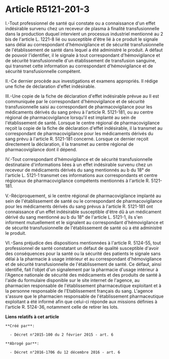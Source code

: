# Article R5121-201-3

I.-Tout professionnel de santé qui constate ou a connaissance d'un effet indésirable survenu chez un receveur de plasma à
finalité transfusionnelle dans la production duquel intervient un processus industriel mentionné au 2 bis de l'article L.
1221-8 lié ou susceptible d'être lié à ce produit le signale sans délai au correspondant d'hémovigilance et de sécurité
transfusionnelle de l'établissement de santé dans lequel a été administré le produit. A défaut de pouvoir l'identifier, il le
signale à tout correspondant d'hémovigilance et de sécurité transfusionnelle d'un établissement de transfusion sanguine, qui
transmet cette information au correspondant d'hémovigilance et de sécurité transfusionnelle compétent. 

II.-Ce dernier procède aux investigations et examens appropriés. Il rédige une fiche de déclaration d'effet indésirable. 

III.-Une copie de la fiche de déclaration d'effet indésirable prévue au II est communiquée par le correspondant
d'hémovigilance et de sécurité transfusionnelle saisi au correspondant de pharmacovigilance pour les médicaments dérivés du
sang prévu à l'article R. 5121-181, ou au centre régional de pharmacovigilance lorsqu'il est implanté au sein de
l'établissement de santé. Lorsque le centre régional de pharmacovigilance reçoit la copie de la fiche de déclaration d'effet
indésirable, il la transmet au correspondant de pharmacovigilance pour les médicaments dérivés du sang prévu à l'article R.
5121-181 concerné. Lorsque ce dernier reçoit directement la déclaration, il la transmet au centre régional de
pharmacovigilance dont il dépend. 

IV.-Tout correspondant d'hémovigilance et de sécurité transfusionnelle destinataire d'informations liées à un effet
indésirable survenu chez un receveur de médicaments dérivés du sang mentionnés au b du 18° de l'article L. 5121-1 transmet
ces informations aux correspondants et centre régionaux de pharmacovigilance compétents mentionnés à l'article R. 5121-181. 

V.-Réciproquement, si le centre régional de pharmacovigilance implanté au sein de l'établissement de santé ou le
correspondant de pharmacovigilance pour les médicaments dérivés du sang prévus à l'article R. 5121-181 ont connaissance d'un
effet indésirable susceptible d'être dû à un médicament dérivé du sang mentionné au b du 18° de l'article L. 5121-1, ils s'en
informent mutuellement et le signalent au correspondant d'hémovigilance et de sécurité transfusionnelle de l'établissement de
santé où a été administré le produit. 

VI.-Sans préjudice des dispositions mentionnées à l'article R. 5124-55, tout professionnel de santé constatant un défaut de
qualité susceptible d'avoir des conséquences pour la santé ou la sécurité des patients le signale sans délai à la pharmacie à
usage intérieur et au correspondant d'hémovigilance et de sécurité transfusionnelle de l'établissement de santé. Ce défaut,
ainsi identifié, fait l'objet d'un signalement par la pharmacie d'usage intérieur à l'Agence nationale de sécurité des
médicaments et des produits de santé à l'aide du formulaire disponible sur le site internet de l'agence, au pharmacien
responsable de l'établissement pharmaceutique exploitant et à la personne responsable de l'Etablissement français du sang.
L'agence s'assure que le pharmacien responsable de l'établissement pharmaceutique exploitant a été informé afin que celui-ci
réponde aux missions définies à l'article R. 5124-36, notamment celle de retirer les lots.

**Liens relatifs à cet article**

	**Créé par**:

	  - Décret n°2015-100 du 2 février 2015 - art. 6

	**Abrogé par**:

	  - Décret n°2016-1706 du 12 décembre 2016 - art. 6
